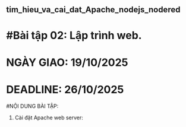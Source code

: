 ## tim_hieu_va_cai_dat_Apache_nodejs_nodered
#Bài tập 02: Lập trình web.
==============================
NGÀY GIAO: 19/10/2025
==============================
DEADLINE: 26/10/2025
==============================
#NỘI DUNG BÀI TẬP: 
1. Cài đặt Apache web server:
